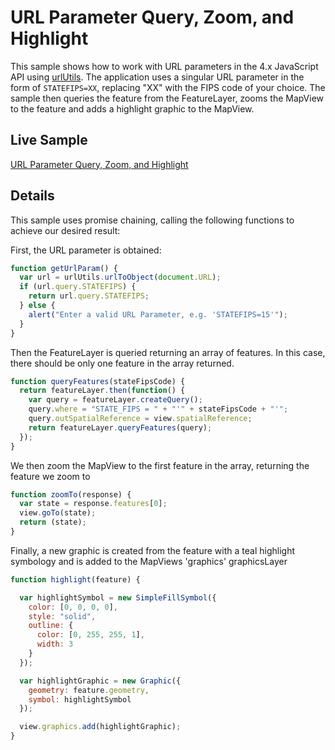 # URL Parameter Query, Zoom, and Highlight

This sample shows how to work with URL parameters in the 4.x JavaScript API using [urlUtils](https://developers.arcgis.com/javascript/latest/api-reference/esri-core-urlUtils.html). The application uses a singular URL parameter in the form of `STATEFIPS=XX`, replacing "XX" with the FIPS code of your choice. The sample then queries the feature from the FeatureLayer, zooms the MapView to the feature and adds a highlight graphic to the MapView.

## Live Sample
[URL Parameter Query, Zoom, and Highlight](https://briantwatson.github.io/gis-applications/JavaScript/url-param-query-zoom/index.html?STATEFIPS=15)


## Details

This sample uses promise chaining, calling the following functions to achieve our desired result:

First, the URL parameter is obtained:
```javascript
function getUrlParam() {
  var url = urlUtils.urlToObject(document.URL);
  if (url.query.STATEFIPS) {
    return url.query.STATEFIPS;
  } else {
    alert("Enter a valid URL Parameter, e.g. 'STATEFIPS=15'");
  }
}
```


Then the FeatureLayer is queried returning an array of features. In this case, there should be only one feature in the array returned.
```javascript
function queryFeatures(stateFipsCode) {
  return featureLayer.then(function() {
    var query = featureLayer.createQuery();
    query.where = "STATE_FIPS = " + "'" + stateFipsCode + "'";
    query.outSpatialReference = view.spatialReference;
    return featureLayer.queryFeatures(query);
  });
}
```

We then zoom the MapView to the first feature in the array, returning the feature we zoom to
```javascript
function zoomTo(response) {
  var state = response.features[0];
  view.goTo(state);
  return (state);
}
```

Finally, a new graphic is created from the feature with a teal highlight symbology and is added to the MapViews 'graphics' graphicsLayer
```javascript
function highlight(feature) {

  var highlightSymbol = new SimpleFillSymbol({
    color: [0, 0, 0, 0],
    style: "solid",
    outline: {
      color: [0, 255, 255, 1],
      width: 3
    }
  });

  var highlightGraphic = new Graphic({
    geometry: feature.geometry,
    symbol: highlightSymbol
  });

  view.graphics.add(highlightGraphic);
}
```
